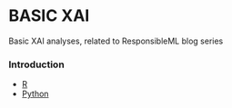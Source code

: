 # BASIC XAI
Basic XAI analyses, related to ResponsibleML blog series

### Introduction
- [R](https://github.com/kozaka93/basic_xai/tree/main/Introduction/R)
- [Python](https://github.com/kozaka93/basic_xai/tree/main/Introduction/Python)

